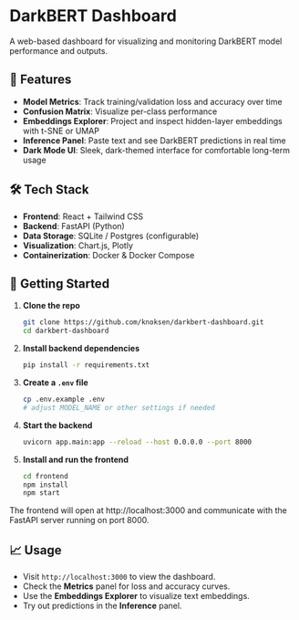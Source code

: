 # DarkBERT Dashboard

A web-based dashboard for visualizing and monitoring DarkBERT model performance and outputs.

## 🚀 Features

- **Model Metrics**: Track training/validation loss and accuracy over time  
- **Confusion Matrix**: Visualize per-class performance  
- **Embeddings Explorer**: Project and inspect hidden-layer embeddings with t-SNE or UMAP  
- **Inference Panel**: Paste text and see DarkBERT predictions in real time  
- **Dark Mode UI**: Sleek, dark-themed interface for comfortable long-term usage

## 🛠️ Tech Stack

- **Frontend**: React + Tailwind CSS  
- **Backend**: FastAPI (Python)  
- **Data Storage**: SQLite / Postgres (configurable)  
- **Visualization**: Chart.js, Plotly  
- **Containerization**: Docker & Docker Compose  

## 🚧 Getting Started

1. **Clone the repo**
   ```bash
   git clone https://github.com/knoksen/darkbert-dashboard.git
   cd darkbert-dashboard
   ```

2. **Install backend dependencies**
   ```bash
   pip install -r requirements.txt
   ```

3. **Create a `.env` file**
   ```bash
   cp .env.example .env
   # adjust MODEL_NAME or other settings if needed
   ```

4. **Start the backend**
   ```bash
   uvicorn app.main:app --reload --host 0.0.0.0 --port 8000
   ```

5. **Install and run the frontend**
   ```bash
   cd frontend
   npm install
   npm start
   ```

The frontend will open at http://localhost:3000 and communicate with the FastAPI
server running on port 8000.

## 📈 Usage

- Visit `http://localhost:3000` to view the dashboard.
- Check the **Metrics** panel for loss and accuracy curves.
- Use the **Embeddings Explorer** to visualize text embeddings.
- Try out predictions in the **Inference** panel.

